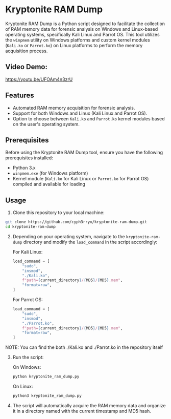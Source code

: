 # Kryptonite RAM Dump

Kryptonite RAM Dump is a Python script designed to facilitate the collection of RAM memory data for forensic analysis on Windows and Linux-based operating systems, specifically Kali Linux and Parrot OS. This tool utilizes the `winpmem` utility on Windows platforms and custom kernel modules (`Kali.ko` or `Parrot.ko`) on Linux platforms to perform the memory acquisition process.

## Video Demo: 
https://youtu.be/UFOAm4n3zrU

## Features

- Automated RAM memory acquisition for forensic analysis.
- Support for both Windows and Linux (Kali Linux and Parrot OS).
- Option to choose between `Kali.ko` and `Parrot.ko` kernel modules based on the user's operating system.

## Prerequisites

Before using the Kryptonite RAM Dump tool, ensure you have the following prerequisites installed:

- Python 3.x
- `winpmem.exe` (for Windows platform)
- Kernel module (`Kali.ko` for Kali Linux or `Parrot.ko` for Parrot OS) compiled and available for loading

## Usage

1. Clone this repository to your local machine:

```bash
git clone https://github.com/cyph3rryx/kryptonite-ram-dump.git
cd kryptonite-ram-dump
```

2. Depending on your operating system, navigate to the `kryptonite-ram-dump` directory and modify the `load_command` in the script accordingly:

   For Kali Linux:

   ```python
   load_command = [
       "sudo",
       "insmod",
       "./Kali.ko",
       f"path={current_directory}/{MD5}/{MD5}.mem",
       "format=raw",
   ]
   ```

   For Parrot OS:

   ```python
   load_command = [
       "sudo",
       "insmod",
       "./Parrot.ko",
       f"path={current_directory}/{MD5}/{MD5}.mem",
       "format=raw",
   ]
   ```
NOTE: You can find the both ./Kali.ko and ./Parrot.ko in the repository itself

3. Run the script:

   On Windows:

   ```bash
   python kryptonite_ram_dump.py
   ```

   On Linux:

   ```bash
   python3 kryptonite_ram_dump.py
   ```

4. The script will automatically acquire the RAM memory data and organize it in a directory named with the current timestamp and MD5 hash.

